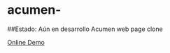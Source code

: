 # acumen-
##Estado: Aún en desarrollo
Acumen web page clone

[Online Demo](https://carlo697.github.io/acumen-clone/)